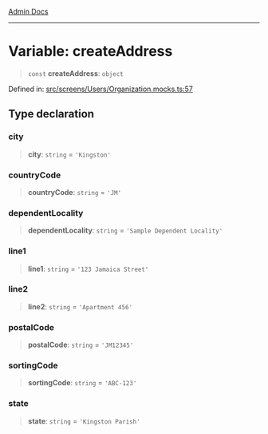 [Admin Docs](/)

***

# Variable: createAddress

> `const` **createAddress**: `object`

Defined in: [src/screens/Users/Organization.mocks.ts:57](https://github.com/Aad1tya27/talawa-admin/blob/dd4a08e622d0fa38bcf9758a530e8cdf917dbac8/src/screens/Users/Organization.mocks.ts#L57)

## Type declaration

### city

> **city**: `string` = `'Kingston'`

### countryCode

> **countryCode**: `string` = `'JM'`

### dependentLocality

> **dependentLocality**: `string` = `'Sample Dependent Locality'`

### line1

> **line1**: `string` = `'123 Jamaica Street'`

### line2

> **line2**: `string` = `'Apartment 456'`

### postalCode

> **postalCode**: `string` = `'JM12345'`

### sortingCode

> **sortingCode**: `string` = `'ABC-123'`

### state

> **state**: `string` = `'Kingston Parish'`
